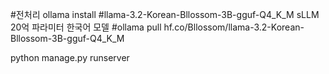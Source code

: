 #전처리 ollama install 
#llama-3.2-Korean-Bllossom-3B-gguf-Q4_K_M sLLM 20억 파라미터 한국어 모델 
#ollama pull hf.co/Bllossom/llama-3.2-Korean-Bllossom-3B-gguf-Q4_K_M

python manage.py runserver 

